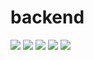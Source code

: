 # backend

![](https://img.shields.io/badge/Coverage-56%25-F2E96B.svg?prefix=$coverage$)
![](https://img.shields.io/badge/Coverage-71%25-5A7302.svg?prefix=$statements$)
![](https://img.shields.io/badge/Coverage-40%25-F2C572.svg?prefix=$branches$)
![](https://img.shields.io/badge/Coverage-39%25-F2C572.svg?prefix=$functions$)
![](https://img.shields.io/badge/Coverage-73%25-5A7302.svg?prefix=$lines$)
